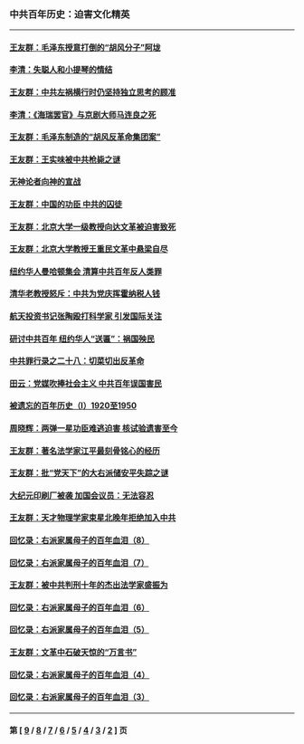 ### 中共百年历史：迫害文化精英
---
#### [王友群：毛泽东授意打倒的“胡风分子”阿垅](../../pages/nf1176111/n13592541.md?03140430) 
#### [李清：失聪人和小提琴的情结](../../pages/nf1176111/n13459280.md?03140430) 
#### [王友群：中共左祸横行时仍坚持独立思考的顾准](../../pages/nf1176111/n13444722.md?03140430) 
#### [李清：《海瑞罢官》与京剧大师马连良之死](../../pages/nf1176111/n13412316.md?03140430) 
#### [王友群：毛泽东制造的“胡风反革命集团案”](../../pages/nf1176111/n13324909.md?03140430) 
#### [王友群：王实味被中共枪毙之谜](../../pages/nf1176111/n13307502.md?03140430) 
#### [无神论者向神的宣战](../../pages/nf1176111/n13281535.md?03140430) 
#### [王友群：中国的功臣 中共的囚徒](../../pages/nf1176111/n13291790.md?03140430) 
#### [王友群：北京大学一级教授向达文革被迫害致死](../../pages/nf1176111/n13150966.md?03140430) 
#### [王友群：北京大学教授王重民文革中悬梁自尽](../../pages/nf1176111/n13084645.md?03140430) 
#### [纽约华人曼哈顿集会 清算中共百年反人类罪](../../pages/nf1176111/n13084157.md?03140430) 
#### [清华老教授怒斥：中共为党庆挥霍纳税人钱](../../pages/nf1176111/n13071430.md?03140430) 
#### [航天投资书记张陶殴打科学家 引发国际关注](../../pages/nf1176111/n13069132.md?03140430) 
#### [研讨中共百年 纽约华人“送匾”：祸国殃民](../../pages/nf1176111/n13057367.md?03140430) 
#### [中共罪行录之二十八：切菜切出反革命](../../pages/nf1176111/n13030600.md?03140430) 
#### [田云：党媒吹捧社会主义 中共百年误国害民](../../pages/nf1176111/n13006682.md?03140430) 
#### [被遗忘的百年历史（I）1920至1950](../../pages/nf1176111/n12986411.md?03140430) 
#### [周晓辉：两弹一星功臣难逃迫害 核试验遗害至今](../../pages/nf1176111/n12974997.md?03140430) 
#### [王友群：著名法学家江平最刻骨铭心的经历](../../pages/nf1176111/n12970787.md?03140430) 
#### [王友群：批“党天下”的大右派储安平失踪之谜](../../pages/nf1176111/n12954229.md?03140430) 
#### [大纪元印刷厂被袭 加国会议员：无法容忍](../../pages/nf1176111/n12883028.md?03140430) 
#### [王友群：天才物理学家束星北晚年拒绝加入中共](../../pages/nf1176111/n12792913.md?03140430) 
#### [回忆录：右派家属母子的百年血泪（8）](../../pages/nf1176111/n12706196.md?03140430) 
#### [回忆录：右派家属母子的百年血泪（7）](../../pages/nf1176111/n12706191.md?03140430) 
#### [王友群：被中共判刑十年的杰出法学家盛振为](../../pages/nf1176111/n12706141.md?03140430) 
#### [回忆录：右派家属母子的百年血泪（6）](../../pages/nf1176111/n12698863.md?03140430) 
#### [回忆录：右派家属母子的百年血泪（5）](../../pages/nf1176111/n12692515.md?03140430) 
#### [王友群：文革中石破天惊的“万言书”](../../pages/nf1176111/n12690994.md?03140430) 
#### [回忆录：右派家属母子的百年血泪（4）](../../pages/nf1176111/n12686410.md?03140430) 
#### [回忆录：右派家属母子的百年血泪（3）](../../pages/nf1176111/n12683820.md?03140430) 

---
#### 第 [ [9](./9.md?03140430) / [8](./8.md?03140430) / [7](./7.md?03140430) / [6](./6.md?03140430) / [5](./5.md?03140430) / [4](./4.md?03140430) / [3](./3.md?03140430) / [2](./2.md?03140430) ] 页

